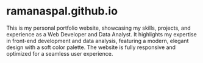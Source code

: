 # ramanaspal.github.io
This is my personal portfolio website, showcasing my skills, projects, and experience as a Web Developer and Data Analyst. It highlights my expertise in front-end development and data analysis, featuring a modern, elegant design with a soft color palette. The website is fully responsive and optimized for a seamless user experience.

